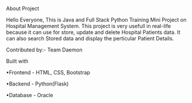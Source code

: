 About Project

Hello Everyone, This is Java and Full Stack Python Training Mini Project on Hospital Management System. This project is very usefull in real-life because it can use for store, update and delete Hospital Patients data. It can also search Stored data and display the perticular Patient Details.

Contributed by:- Team Daemon

Built with

•Frontend - HTML, CSS, Bootstrap

•Backend - Python(Flask)

•Database - Oracle
